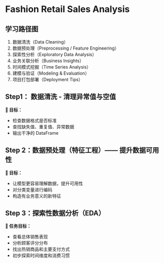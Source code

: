 # Fashion Retail Sales Analysis

## 学习路径图

1. 数据清洗（Data Cleaning）
2. 数据预处理（Preprocessing / Feature Engineering）
3. 探索性分析（Exploratory Data Analysis）
4. 业务关联分析（Business Insights）
5. 时间模式挖掘（Time Series Analysis）
6. 建模与验证（Modeling & Evaluation）
7. 项目打包部署（Deployment Tips）

## Step1： 数据清洗 - 清理异常值与空值

**🎯 目标：**

- 检查数据格式是否标准
- 查找缺失值、重复值、异常数据
- 输出干净的 DataFrame

## Step 2：数据预处理（特征工程）—— 提升数据可用性

**🎯 目标：**

- 让模型更容易理解数据，提升可用性
- 对分类变量进行编码
- 构造有业务意义的新特征

## Step 3：探索性数据分析（EDA）

**🧭 任务目标：**

- 查看总体销售表现
- 分析顾客评分分布
- 找出热销商品和主要支付方式
- 初步探索时间维度和消费习惯

